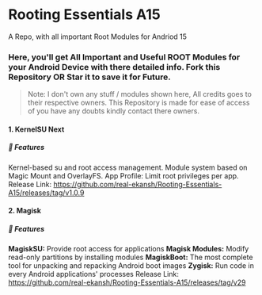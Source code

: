

# Rooting Essentials A15
A Repo, with all important Root Modules for Andriod 15

### Here, you'll get All Important and Useful ROOT Modules for your Android Device with there detailed info. Fork this Repository OR Star it to save it for Future.

> Note:
> I don't own any stuff / modules shown here, All credits goes to their respective owners. This Repository is made for ease of access of you have any doubts kindly contact there owners.


#### 1. KernelSU Next
##### 🚀 Features
Kernel-based su and root access management.
Module system based on Magic Mount and OverlayFS.
App Profile: Limit root privileges per app.
Release Link: https://github.com/real-ekansh/Rooting-Essentials-A15/releases/tag/v1.0.9

#### 2. Magisk
##### 🚀 Features
**MagiskSU:** Provide root access for applications
**Magisk Modules:** Modify read-only partitions by installing modules
**MagiskBoot:** The most complete tool for unpacking and repacking Android boot images
**Zygisk:** Run code in every Android applications' processes
Release Link: https://github.com/real-ekansh/Rooting-Essentials-A15/releases/tag/v29

